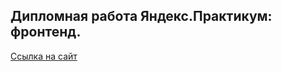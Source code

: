 ## Дипломная работа Яндекс.Практикум: фронтенд.

[Ссылка на сайт](https://bitfilmssanisimov.students.nomoredomains.icu)